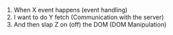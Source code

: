 
1. When X event happens
  (event handling)
2. I want to do Y fetch
  (Communication with the server)
3. And then slap Z on (off) the DOM
  (DOM Manipulation)
  